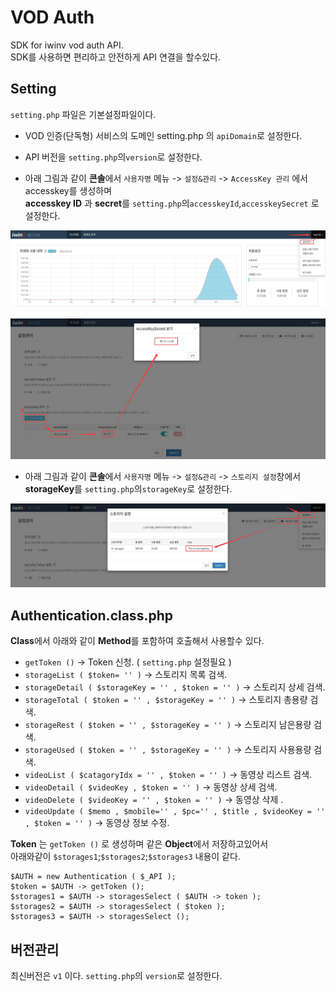 # VOD Auth

SDK for iwinv vod auth API.  
SDK를 사용하면 편리하고 안전하게 API 연결을 할수있다.

## Setting

`setting.php` 파일은 기본설정파일이다.

*  VOD 인증(단독형) 서비스의 도메인 setting.php 의 `apiDomain`로 설정한다.
* API 버전을 `setting.php`의`version`로 설정한다.

* 아래 그림과 같이 **콘솔**에서 `사용자명` 메뉴 -> `설정&관리` -> `AccessKey 관리` 에서 accesskey를 생성하며  
**accesskey ID** 과 **secret**를 `setting.php`의`accesskeyId`,`accesskeySecret` 로 설정한다.

<p align="center">
  <img src="./img/img1.jpg" alt="accesskey 설정방법" width="810">
</p>

<p align="center">
  <img src="./img/img2.jpg" alt="accesskey 설정방법" width="810">
</p>

* 아래 그림과 같이 **콘솔**에서 `사용자명` 메뉴 -> `설정&관리` -> `스토리지 설정`창에서 **storageKey**를 `setting.php`의`storageKey`로 설정한다.

<p align="center">
  <img src="./img/img3.jpg" alt="storageKey 설정방법" width="810">
</p>

## Authentication.class.php

**Class**에서 아래와 같이 **Method**를 포함하여 호출해서 사용할수 있다.

* `getToken ()` -> Token 신청. ( `setting.php` 설정필요 ) 
* `storageList ( $token= '' )` -> 스토리지 목록 검색.
* `storageDetail ( $storageKey = '' , $token = '' )` -> 스토리지 상세 검색.
* `storageTotal ( $token = '' , $storageKey = '' )` -> 스토리지 총용량 검색.
* `storageRest ( $token = '' , $storageKey = '' )` -> 스토리지 남은용량 검색.
* `storageUsed ( $token = '' , $storageKey = '' )` -> 스토리지 사용용량 검색.
* `videoList ( $catagoryIdx = '' , $token = '' )` -> 동영상 리스트 검색.
* `videoDetail ( $videoKey , $token = '' )` -> 동영상 상세 검색.
* `videoDelete ( $videoKey = '' , $token = '' )` -> 동영상 삭제 .
* `videoUpdate ( $memo , $mobile='' , $pc='' , $title , $videoKey = '' , $token = '' )` -> 동영상 정보 수정.

**Token** 는 `getToken ()` 로 생성하며 같은 **Object**에서 저장하고있어서  
아래와같이 `$storages1`;`$storages2`;`$storages3` 내용이 같다.
```
$AUTH = new Authentication ( $_API );
$token = $AUTH -> getToken ();
$storages1 = $AUTH -> storagesSelect ( $AUTH -> token );
$storages2 = $AUTH -> storagesSelect ( $token );
$storages3 = $AUTH -> storagesSelect ();
```

## 버전관리

최신버전은 `v1` 이다.
`setting.php`의 `version`로 설정한다.
